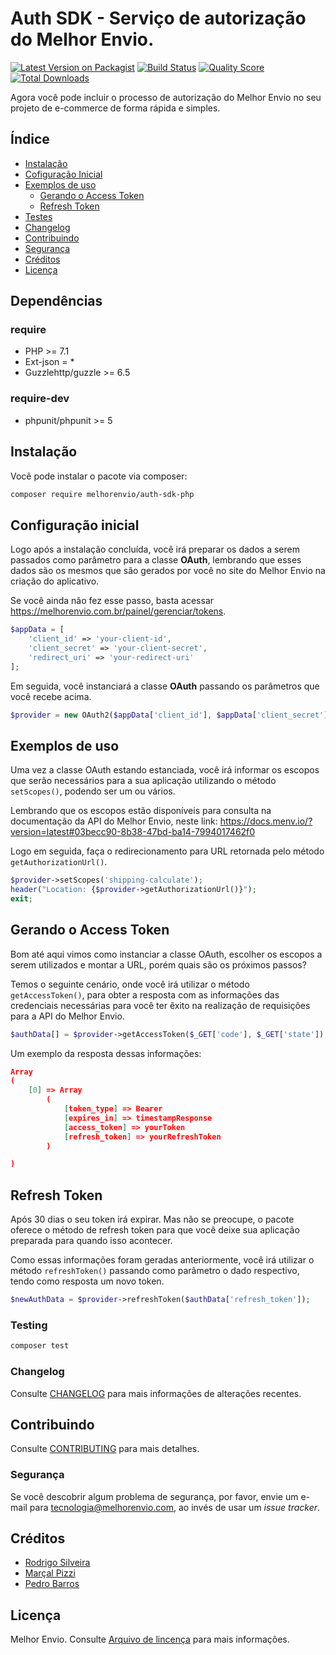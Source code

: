 # Auth SDK - Serviço de autorização do Melhor Envio.

[![Latest Version on Packagist](https://img.shields.io/packagist/v/melhorenvio/shipment-sdk-php.svg?style=flat-square)](https://packagist.org/packages/melhorenvio/shipment-sdk-php)
[![Build Status](https://img.shields.io/travis/melhorenvio/shipment-sdk-php/master.svg?style=flat-square)](https://travis-ci.org/melhorenvio/shipment-sdk-php)
[![Quality Score](https://img.shields.io/scrutinizer/g/melhorenvio/shipment-sdk-php.svg?style=flat-square)](https://scrutinizer-ci.com/g/melhorenvio/shipment-sdk-php)
[![Total Downloads](https://img.shields.io/packagist/dt/melhorenvio/shipment-sdk-php.svg?style=flat-square)](https://packagist.org/packages/melhorenvio/shipment-sdk-php)

Agora você pode incluir o processo de autorização do Melhor Envio no seu projeto de e-commerce de forma rápida e simples.

## Índice

* [Instalação](#instalacao)
* [Cofiguração Inicial](#configuração-inicial)
* [Exemplos de uso](#exemplos-de-uso)
    * [Gerando o Access Token](#gerando-o-access-token)
    * [Refresh Token](#refresh-token)
* [Testes](##Testes)
* [Changelog](##Changelog)
* [Contribuindo](##Contribuindo)
* [Segurança](##Segurança)
* [Créditos](##Créditos)
* [Licença](##Licença)

## Dependências

### require
* PHP >= 7.1
* Ext-json = *
* Guzzlehttp/guzzle >= 6.5

### require-dev
* phpunit/phpunit >= 5


## Instalação

Você pode instalar o pacote via composer:

```bash
composer require melhorenvio/auth-sdk-php
```

## Configuração inicial

Logo após a instalação concluída, você irá preparar os dados a serem passados como parâmetro para a classe **OAuth**, lembrando que esses dados são os mesmos que são gerados por você no site do Melhor Envio na criação do aplicativo.

Se você ainda não fez esse passo, basta acessar https://melhorenvio.com.br/painel/gerenciar/tokens.

```php
$appData = [
    'client_id' => 'your-client-id',
    'client_secret' => 'your-client-secret',
    'redirect_uri' => 'your-redirect-uri'
];
```

Em seguida, você instanciará a classe **OAuth** passando os parâmetros que você recebe acima.

``` php
$provider = new OAuth2($appData['client_id'], $appData['client_secret'], $appData['redirect_uri']);
```


## Exemplos de uso

Uma vez a classe OAuth estando estanciada, você irá informar os escopos que serão necessários para a sua aplicação utilizando o método ```setScopes()```, podendo ser um ou vários.

Lembrando que os escopos estão disponíveis para consulta na documentação da API do Melhor Envio, neste link: https://docs.menv.io/?version=latest#03becc90-8b38-47bd-ba14-7994017462f0

Logo em seguida, faça o redirecionamento para URL retornada pelo método ```getAuthorizationUrl()```.


```php
$provider->setScopes('shipping-calculate');
header("Location: {$provider->getAuthorizationUrl()}");
exit;
```


## Gerando o Access Token

Bom até aqui vimos como instanciar a classe OAuth, escolher os escopos a serem utilizados e montar a URL, porém quais
são os próximos passos? 

Temos o seguinte cenário, onde você irá utilizar o método ```getAccessToken()```, para obter a resposta com as informações das credenciais necessárias para você ter êxito na realização de requisições para a API do Melhor Envio.

```php
$authData[] = $provider->getAccessToken($_GET['code'], $_GET['state']);
```

Um exemplo da resposta dessas informações:

```json
Array
(
    [0] => Array
        (
            [token_type] => Bearer
            [expires_in] => timestampResponse
            [access_token] => yourToken
            [refresh_token] => yourRefreshToken
        )

)
```


## Refresh Token

Após 30 dias o seu token irá expirar. Mas não se preocupe, o pacote oferece o método de refresh token para que você deixe sua aplicação preparada para quando isso acontecer.

Como essas informações foram geradas anteriormente, você irá utilizar o método ```refreshToken()``` passando como parâmetro o dado respectivo, tendo como resposta um novo token.

```php
$newAuthData = $provider->refreshToken($authData['refresh_token']);
```


### Testing

``` bash
composer test
```

### Changelog

Consulte [CHANGELOG](CHANGELOG.md) para mais informações de alterações recentes.

## Contribuindo

Consulte [CONTRIBUTING](CONTRIBUTING.md) para mais detalhes.

### Segurança

Se você descobrir algum problema de segurança, por favor, envie um e-mail para tecnologia@melhorenvio.com, ao invés de usar um *issue tracker*.

## Créditos

- [Rodrigo Silveira](https://github.com/rodriigogs)
- [Marçal Pizzi](https://github.com/marcalpizzi)
- [Pedro Barros](https://github.com/pedrobarros05)

## Licença

Melhor Envio. Consulte [Arquivo de lincença](LICENSE.md) para mais informações.
